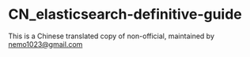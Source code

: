 # CN_elasticsearch-definitive-guide

This is a Chinese translated copy of <The Definitive Guide of Elasticesearch>
non-official, maintained by nemo1023@gmail.com
